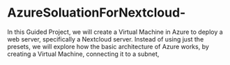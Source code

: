 # AzureSoluationForNextcloud-
In this Guided Project, we will create a Virtual Machine in Azure to deploy a web server, specifically a Nextcloud server. Instead of using just the presets, we will explore how the basic architecture of Azure works, by creating a Virtual Machine, connecting it to a subnet,
